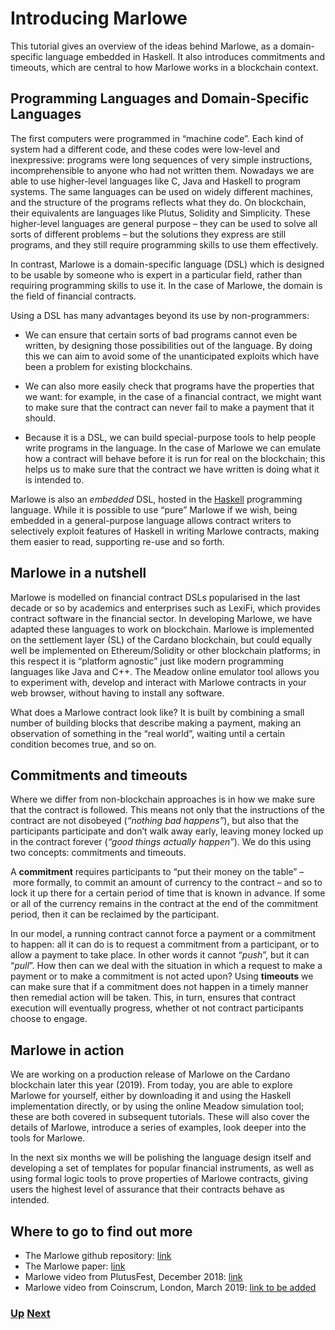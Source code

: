 # Introducing Marlowe

This tutorial gives an overview of the ideas behind Marlowe, as a domain-specific language embedded in Haskell. It also introduces commitments and timeouts, which are central to how Marlowe works in a blockchain context. 

## Programming Languages and Domain-Specific Languages

The first computers were programmed in “machine code”. Each kind of system had a different code, and these codes were low-level and inexpressive: programs were long sequences of very simple instructions, incomprehensible to anyone who had not written them. Nowadays we are able to use higher-level languages like C, Java and Haskell to program systems. The same languages can be used on widely different machines, and the structure of the programs reflects what they do. On blockchain, their equivalents are languages like Plutus, Solidity and Simplicity. These higher-level languages are general purpose – they can be used to solve all sorts of different problems – but the solutions they express are still programs, and they still require programming skills to use them effectively.

In contrast, Marlowe is a domain-specific language (DSL) which is designed to be usable by someone who is expert in a particular field, rather than requiring programming skills to use it. In the case of Marlowe, the domain is the field of financial contracts.  

Using a DSL has many advantages beyond its use by non-programmers:

- We can ensure that certain sorts of bad programs cannot even be written, by designing those possibilities out of the language. By doing this we can aim to avoid some of the unanticipated exploits which have been a problem for existing blockchains.

- We can also more easily check that programs have the properties that we want: for example, in the case of a financial contract, we might want to make sure that the contract can never fail to make a payment that it should.

- Because it is a DSL, we can build special-purpose tools to help people write programs in the language. In the case of Marlowe we can emulate how a contract will behave before it is run for real on the blockchain; this helps us to make sure that the contract we have written is doing what it is intended to.

Marlowe is also an _embedded_ DSL, hosted in the [Haskell](https://www.haskell.org) programming language. While it is possible to use “pure” Marlowe if we wish, being embedded in a general-purpose language allows contract writers to selectively exploit features of Haskell in writing Marlowe contracts, making them easier to read, supporting re-use and so forth.

## Marlowe in a nutshell

Marlowe is modelled on financial contract DSLs popularised in the last decade or so by academics and enterprises such as LexiFi, which provides contract software in the financial sector. In developing Marlowe, we have adapted these languages to work on blockchain. Marlowe is implemented on the settlement layer (SL) of the Cardano blockchain, but could equally well be implemented on Ethereum/Solidity or other blockchain platforms; in this respect it is “platform agnostic” just like modern programming languages like Java and C++. The Meadow online emulator tool allows you to experiment with, develop and interact with Marlowe contracts in your web browser, without having to install any software.

What does a Marlowe contract look like? It is built by combining a small number of building blocks that describe making a payment, making an observation of something in the “real world”, waiting until a certain condition becomes true, and so on. 

## Commitments and timeouts

Where we differ from non-blockchain approaches is in how we make sure that the contract is followed. This means not only that the instructions of the contract are not disobeyed (_“nothing bad happens”_), but also that the participants participate and don’t walk away early, leaving money locked up in the contract forever (_“good things actually happen”_). We do this using two concepts: commitments and timeouts.

A __commitment__ requires participants to “put their money on the table” – more formally, to commit an amount of currency to the contract – and so to lock it up there for a certain period of time that is known in advance. If some or all of the currency remains in the contract at the end of the commitment period, then it can be reclaimed by the participant.

In our model, a running contract cannot force a payment or a commitment to happen: all it can do is to request a commitment from a participant, or to allow a payment to take place. In other words it cannot “_push_”, but it can “_pull_”. How then can we deal with the situation in which a request to make a payment or to make a commitment is not acted upon? Using __timeouts__ we can make sure that if a commitment does not happen in a timely manner then remedial action will be taken. This, in turn, ensures that contract execution will eventually progress, whether ot not contract participants choose to engage. 

## Marlowe in action

We are working on a production release of Marlowe on the Cardano blockchain later this year (2019). From today, you are able to explore Marlowe for yourself, either by downloading it and using the Haskell implementation directly, or by using the online Meadow simulation tool; these are both covered in subsequent tutorials. These will also cover the details of Marlowe, introduce a series of examples, look deeper into the tools for Marlowe. 

In the next six months we will be polishing the language design itself and developing a set of templates for popular financial instruments, as well as using formal logic tools to prove properties of Marlowe contracts, giving users the highest level of assurance that their contracts behave as intended.



## Where to go to find out more 
- The Marlowe github repository: [link](https://github.com/input-output-hk/marlowe)
- The Marlowe paper: [link](https://kar.kent.ac.uk/69846/)
- Marlowe video from PlutusFest, December 2018: [link](https://www.youtube.com/watch?v=rSpFOADHLqw)
- Marlowe video from Coinscrum, London, March 2019: [link to be added]()

### [Up](./Tutorials.md) [Next](./escrow-ex.md)